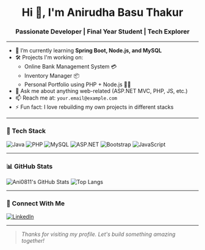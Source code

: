 <h1 align="center">Hi 👋, I'm Anirudha Basu Thakur</h1>
<h3 align="center">Passionate Developer | Final Year Student | Tech Explorer</h3>

---

- 🌱 I’m currently learning **Spring Boot, Node.js, and MySQL**
- 🛠️ Projects I'm working on:
  - Online Bank Management System 💳
  - Inventory Manager 📦
  - Personal Portfolio using PHP + Node.js 🧑‍💼
- 💬 Ask me about anything web-related (ASP.NET MVC, PHP, JS, etc.)
- 📫 Reach me at: `your.email@example.com`
- ⚡ Fun fact: I love rebuilding my own projects in different stacks

---

### 🔧 Tech Stack

![Java](https://img.shields.io/badge/Java-ED8B00?style=for-the-badge&logo=java&logoColor=white)
![PHP](https://img.shields.io/badge/PHP-777BB4?style=for-the-badge&logo=php&logoColor=white)
![MySQL](https://img.shields.io/badge/MySQL-00758F?style=for-the-badge&logo=mysql&logoColor=white)
![ASP.NET](https://img.shields.io/badge/ASP.NET-512BD4?style=for-the-badge&logo=dotnet&logoColor=white)
![Bootstrap](https://img.shields.io/badge/Bootstrap-563d7c?style=for-the-badge&logo=bootstrap&logoColor=white)
![JavaScript](https://img.shields.io/badge/JavaScript-F7DF1E?style=for-the-badge&logo=javascript&logoColor=black)

---

### 📊 GitHub Stats

![Ani0811's GitHub Stats](https://github-readme-stats.vercel.app/api?username=Ani0811&show_icons=true&theme=dark)
![Top Langs](https://github-readme-stats.vercel.app/api/top-langs/?username=Ani0811&layout=compact&theme=dark)

---

### 🔗 Connect With Me

[![LinkedIn](https://img.shields.io/badge/LinkedIn-blue?style=flat&logo=linkedin)](https://www.linkedin.com/in/YOUR-LINKEDIN)

---

> *Thanks for visiting my profile. Let's build something amazing together!*
